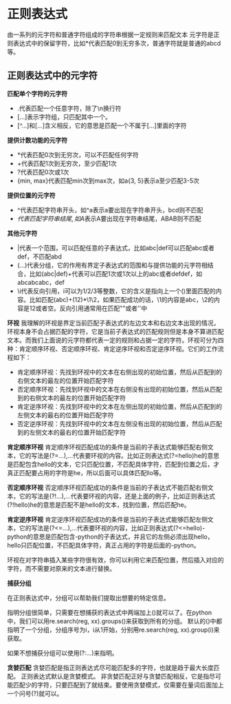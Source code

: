 # 正则表达式
由一系列的元字符和普通字符组成的字符串根据一定规则来匹配文本
元字符是正则表达式中的保留字符，比如*代表匹配0到无穷多次，普通字符就是普通的abcd等。
## 正则表达式中的元字符
**匹配单个字符的元字符**
+ .代表匹配一个任意字符，除了\n换行符
+ [...]表示字符组，只匹配其中一个。
+ [^...]和[...]含义相反，它的意思是匹配一个不属于[...]里面的字符   

**提供计数功能的元字符**
+ *代表匹配0次到无穷次，可以不匹配任何字符
+ +代表匹配1次到无穷次，至少匹配1次
+ ?代表匹配0次或1次
+ {min, max}代表匹配min次到max次，如a{3, 5}表示a至少匹配3-5次             

**提供位置的元字符**
+ ^代表匹配字符串开头，如^a表示a要出现在字符串开头，bcd则不匹配
+ $代表匹配字符串结尾, 如A$表示A要出现在字符串结尾，ABAB则不匹配

**其他元字符**
+ \|代表一个范围，可以匹配任意的子表达式，比如abc\|def可以匹配abc或者def，不匹配abd
+ (...)代表分组，它的作用有界定子表达式的范围和与提供功能的元字符相结合，比如(abc\|def)+代表可以匹配1次或1次以上的abc或者defdef，如abcabcabc，def
+ \i代表反向引用，i可以为1/2/3等整数，它的含义是指向上一个()里面匹配的内容。比如匹配(abc)+(12)*\1\2，如果匹配成功的话，\1的内容是abc，\2的内容是12或者空。反向引用通常用在匹配""或者''中

**环视**
我理解的环视是界定当前匹配子表达式的左边文本和右边文本出现的情况，环视本身不会占据匹配的字符，它是当前子表达式的匹配规则但是本身不算进匹配文本。而我们上面说的元字符都代表一定的规则和占据一定的字符。环视可分为四种：肯定顺序环视、否定顺序环视、肯定逆序环视和否定逆序环视。它们的工作流程如下：
+ 肯定顺序环视：先找到环视中的文本在右侧出现的初始位置，然后从匹配到的右侧文本的最左的位置开始匹配字符
+ 否定顺序环视：先找到环视中的文本在右侧没有出现的初始位置，然后从匹配到的右侧文本的最左的位置开始匹配字符
+ 肯定逆序环视：先找到环视中的文本在左侧出现的初始位置，然后从匹配到的左侧文本的最右的位置开始匹配字符
+ 否定逆序环视：先找到环视中的文本在左侧没有出现的初始位置，然后从匹配到的左侧文本的最右的位置开始匹配字符

**肯定顺序环视**
肯定顺序环视匹配成功的条件是当前的子表达式能够匹配右侧文本，它的写法是(?=...),...代表要环视的内容。比如正则表达式(?=hello)he的意思是匹配包含hello的文本，它只匹配位置，不匹配具体字符，匹配到位置之后，才真正匹配要占用的字符是he，所以后面可以具体匹配llo等。

**否定顺序环视**
否定顺序环视匹配成功的条件是当前的子表达式不能匹配右侧文本，它的写法是(?!...),...代表要环视的内容，还是上面的例子，比如正则表达式(?!hello)he的意思是匹配不是hello的文本，找到位置，然后匹配he。

**肯定逆序环视**
肯定逆序环视匹配成功的条件是当前的子表达式能够匹配左侧文本，它的写法是(?<=...),...代表要环视的内容，比如正则表达式(?<=hello)-python的意思是匹配包含-python的子表达式，并且它的左侧必须出现hello，hello只匹配位置，不匹配具体字符，真正占用的字符是后面的-python。

环视在对字符串插入某些字符很有效，你可以利用它来匹配位置，然后插入对应的字符，而不需要对原来的文本进行替换。

**捕获分组**

在正则表达式中，分组可以帮助我们提取出想要的特定信息。

指明分组很简单，只需要在想捕获的表达式中两端加上()就可以了。在python中，我们可以用re.search(reg, xx).groups()来获取到所有的分组。
默认的()中都指明了一个分组，分组序号为i，i从1开始，分别用re.search(reg, xx).group(i)来获取。

如果不想捕获分组可以使用(?:...)来指明。

**贪婪匹配**
贪婪匹配是指正则表达式尽可能匹配多的字符，也就是趋于最大长度匹配。
正则表达式默认是贪婪模式。
非贪婪匹配正好与贪婪匹配相反，它是指尽可能匹配少的字符，只要匹配到了就结束。要使用贪婪模式，仅需要在量词后面加上一个问号(?)就可以。